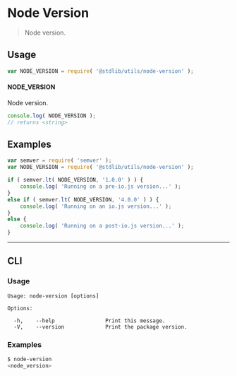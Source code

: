 # Node Version

> Node version.

<section class="usage">

## Usage

```javascript
var NODE_VERSION = require( '@stdlib/utils/node-version' );
```

#### NODE_VERSION

Node version.

```javascript
console.log( NODE_VERSION );
// returns <string>
```

</section>

<!-- /.usage -->

<section class="examples">

## Examples

```javascript
var semver = require( 'semver' );
var NODE_VERSION = require( '@stdlib/utils/node-version' );

if ( semver.lt( NODE_VERSION, '1.0.0' ) ) {
    console.log( 'Running on a pre-io.js version...' );
}
else if ( semver.lt( NODE_VERSION, '4.0.0' ) ) {
    console.log( 'Running on an io.js version...' );
}
else {
    console.log( 'Running on a post-io.js version...' );
}
```

</section>

<!-- /.examples -->

* * *

<section class="cli">

## CLI

<section class="usage">

### Usage

```text
Usage: node-version [options]

Options:

  -h,    --help                Print this message.
  -V,    --version             Print the package version.
```

</section>

<!-- /.usage -->

<section class="examples">

### Examples

```bash
$ node-version
<node_version>
```

</section>

<!-- /.examples -->

</section>

<!-- /.cli -->

<section class="links">

</section>

<!-- /.links -->
